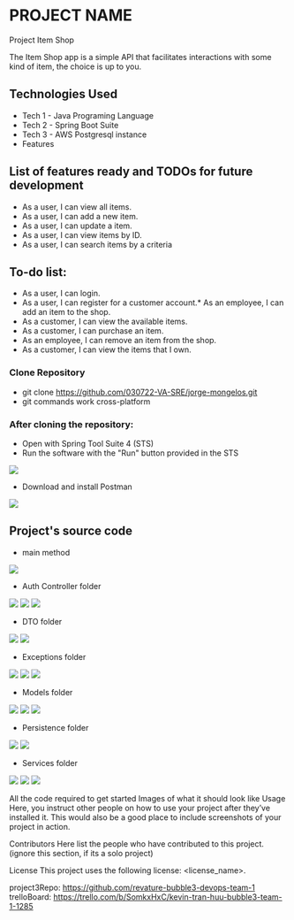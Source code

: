 # PROJECT NAME
Project Item Shop

The Item Shop app is a simple API that facilitates
interactions with some kind of item, the choice is up to you.

## Technologies Used
* Tech 1 - Java Programing Language
* Tech 2 - Spring Boot Suite
* Tech 3 - AWS Postgresql instance
* Features

## List of features ready and TODOs for future development

* As a user, I can view all items.
* As a user, I can add a new item.
* As a user, I can update a item.
* As a user, I can view items by ID.
* As a user, I can search items by a criteria

## To-do list:
* As a user, I can login.
* As a user, I can register for a customer account.* As an employee, I can add an item to the shop.
* As a customer, I can view the available items.
* As a customer, I can purchase an item.
* As an employee, I can remove an item from the shop.
* As a customer, I can view the items that I own.

### Clone Repository

* git clone https://github.com/030722-VA-SRE/jorge-mongelos.git
* git commands work cross-platform
### After cloning the repository:
* Open with Spring Tool Suite 4 (STS)
* Run the software with the "Run" button provided in the STS

<img src="https://github.com/030722-VA-SRE/jorge-mongelos/blob/main/images/STS.jpg">

* Download and install Postman

<img src="https://github.com/030722-VA-SRE/jorge-mongelos/blob/main/images/Postman.jpg">

## Project's source code

* main method

<img src="https://github.com/030722-VA-SRE/jorge-mongelos/blob/main/images/mainMethod.jpg">

* Auth Controller folder

<img src="https://github.com/030722-VA-SRE/jorge-mongelos/blob/main/images/AuthController.java.jpg">
<img src="https://github.com/030722-VA-SRE/jorge-mongelos/blob/main/images/ItemsController.jpg">
<img src="https://github.com/030722-VA-SRE/jorge-mongelos/blob/main/images/UsersController.jpg">

* DTO folder

<img src="https://github.com/030722-VA-SRE/jorge-mongelos/blob/main/images/ItemsDTO.jpg">
<img src="https://github.com/030722-VA-SRE/jorge-mongelos/blob/main/images/UsersDTO.jpg">

* Exceptions folder

<img src="https://github.com/030722-VA-SRE/jorge-mongelos/blob/main/images/AuthenticationException.c">
<img src="https://github.com/030722-VA-SRE/jorge-mongelos/blob/main/images/ItemsNotFoundException.png">
<img src="https://github.com/030722-VA-SRE/jorge-mongelos/blob/main/images/UserNotFoundException.png">

* Models folder

<img src="https://github.com/030722-VA-SRE/jorge-mongelos/blob/main/images/Items.png">
<img src="https://github.com/030722-VA-SRE/jorge-mongelos/blob/main/images/Users.png">
<img src="https://github.com/030722-VA-SRE/jorge-mongelos/blob/main/images/UsersRole.png">

* Persistence folder

<img src="https://github.com/030722-VA-SRE/jorge-mongelos/blob/main/images/UsersRepository.png">
<img src="https://github.com/030722-VA-SRE/jorge-mongelos/blob/main/images/ItemsRepository.png">

* Services folder

<img src="https://github.com/030722-VA-SRE/jorge-mongelos/blob/main/images/AuthServices.png">
<img src="https://github.com/030722-VA-SRE/jorge-mongelos/blob/main/images/UsersRepository.png">
<img src="https://github.com/030722-VA-SRE/jorge-mongelos/blob/main/images/UsersRepository.png">




All the code required to get started
Images of what it should look like
Usage
Here, you instruct other people on how to use your project after they’ve installed it. This would also be a good place to include screenshots of your project in action.

Contributors
Here list the people who have contributed to this project. (ignore this section, if its a solo project)

License
This project uses the following license: <license_name>.

project3Repo: https://github.com/revature-bubble3-devops-team-1
trelloBoard: https://trello.com/b/SomkxHxC/kevin-tran-huu-bubble3-team-1-1285